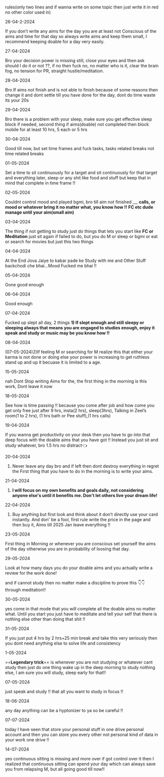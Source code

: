 rules(only two lines and if wanna write on some topic then just write it in red no other color used in)

26-04-2-2024

If you don’t write any aims for the day you are at least not Conscious of the aims and time for that day so always write aims and keep them small, I recommend keeping doable for a day very easily.

27-04-2024

Bro your decision power is missing still, close your eyes and then ask should I do it or not ??, if no then fuck no, no matter who is it, clear the brain fog, no tension for PR, straight hustle/meditation.

28-04-2024

Bro If aims not finish and is not able to finish because of some reasons then change it and dont settle till you have done for the day, dont do time waste its your 20s

29-04-2024

Bro there is a problem with your sleep, make sure you get effective sleep block if needed, second thing if aims(doable) not completed then block mobile for at least 10 hrs, 5 each or 5 hrs

30-04-2024

Good till now, but set time frames and fuck tasks, tasks related breaks not time related breaks

01-05-2024

Set a time to sit continuously for a target and sit continuously for that target and everything later, sleep or any shit like food and stuff but keep that in mind that complete in time frame !!

02-05-2024

Couldnt control mood and played bgmi, bro till aim not finished ,,,, **calls, or mood or whatever bring it no matter what, you know how !!** **FC etc dude manage until your aim(small aim)**

03-04-2024

The thing if not getting to study just do things that lets you start like **FC or Meditation** just sit again if failed to do, but you do M or sleep or bgmi or eat or search for movies but just this two things

04-04-2024

At the End Jova Jaiye to kabar pade ke Study with me and Other Stuff backchodi che bhai…Mood Fucked me bhai !!

05-04-2024

Gone good enough

06-04-2024

Good enough

07-04-2024

Fucked up slept all day, 2 things **1) If slept enough and still sleepy or sleeping always that means you are engaged to studies enough, enjoy it speak and study or music may be you know how !!**

08-04-2024

(07-05-2024)2)If feeling M or searching for M realize this that either your karma is not done or doing else your power is increasing to get ruthless stand up and up it becuase it is limited to a age.

15-05-2024

nah Dont Stop writing Aims for the, the first thing in the morning is this work, Dont leave it now

18-05-2024

See how is time passing !! because you come after job and how come you get only free just after 9 hrs, insta(2 hrs), sleep(3hrs), Talking in Zeel’s room(1 to 2 hrs), (1 hrs bath or Pee stuff),(1 hrs calls)

19-04-2024

If you wanna get productivity on your desk then you have to go into that deep focus with the doable aims that you have got !! Instead you just sit and study whatever, bro 1.5 hrs no distract👈

20-04-2024

1. Never leave any day bro and if left then dont destroy everything in regret the First thing that you have to do in the morning is to write your aims.

21-04-2024

1. **I will focus on my own benefits and goals daily, not considering anyone else's until it benefits me. Don't let others live your dream life!**

22-04-2024

1. Buy anything but first look and think about it don’t directly use your card instantly. And don' be a fool, first rule write the price in the page and then buy it, Aims till 2025 Jan leave everything !!

23-05-2024

First thing in Morning or whenever you are conscious set yourself the aims of the day otherwise you are in probability of loosing that day.

29-05-2024

Look at how many days you do your doable aims and you actually write a review for the work done!

and if cannot study then no matter make a discipline to prove this 👇👇through meditation!!

30-05-2024

yes come in that mode that you will complete all the doable aims no matter what. Until you start you just have to meditate and tell your self that there is nothing else other than doing that shit !!

31-05-2024

If you just put 4 hrs by 2 hrs+25 min break and take this very seriously then you dont need anything else to solve life and consistency

1-05-2024

==**Legendary trick**== is whenever you are not studying or whatever cant study then just do one thing wake up in the deep morning to study nothing else, I am sure you will study, sleep early for that!!

07-05-2024

just speak and study !! that all you want to study in focus !!

18-06-2024

any day anything can be a hyptonizer to ya so be careful !!

07-07-2024

today I have seen that store your personal stuff in one drive personal account and then you can store you every other not personal kind of data in your work one drive !!

14-07-2024

yes continuous sitting is missing and more over if got control over it then I realized that continuous sitting can spend your day which can always save you from relapsing M, but all going good till now!!